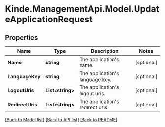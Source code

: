 # Kinde.ManagementApi.Model.UpdateApplicationRequest

## Properties

Name | Type | Description | Notes
------------ | ------------- | ------------- | -------------
**Name** | **string** | The application&#39;s name. | [optional] 
**LanguageKey** | **string** | The application&#39;s language key. | [optional] 
**LogoutUris** | **List&lt;string&gt;** | The application&#39;s logout uris. | [optional] 
**RedirectUris** | **List&lt;string&gt;** | The application&#39;s redirect uris. | [optional] 

[[Back to Model list]](../README.md#documentation-for-models) [[Back to API list]](../README.md#documentation-for-api-endpoints) [[Back to README]](../README.md)

